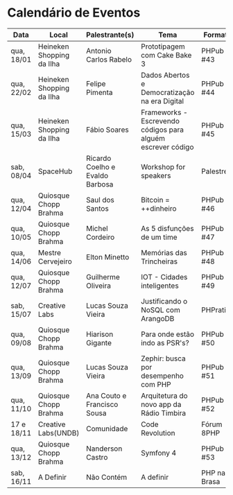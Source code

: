 Calendário de Eventos
=====================

| Data       | Local                     | Palestrante(s)                  | Tema                         | Formato    |
|------------|---------------------------|---------------------------------|------------------------------|------------|
| qua, 18/01 | Heineken Shopping da Ilha | Antonio Carlos Rabelo           | Prototipagem com Cake Bake 3 | PHPub #43 |
| qua, 22/02 | Heineken Shopping da Ilha | Felipe Pimenta                  | Dados Abertos e Democratização na era Digital | PHPub #44 |
| qua, 15/03 | Heineken Shopping da Ilha | Fábio Soares                    | Frameworks - Escrevendo códigos para alguém escrever código | PHPub #45 |
| sab, 08/04 | SpaceHub                  | Ricardo Coelho e Evaldo Barbosa | Workshop for speakers        | Palestrei |
| qua, 12/04 | Quiosque Chopp Brahma     | Saul dos Santos                 | Bitcoin = ++dinheiro         | PHPub #46 |
| qua, 10/05 | Quiosque Chopp Brahma     | Michel Cordeiro                 | As 5 disfunções de um time   | PHPub #47 |
| qua, 14/06 | Mestre Cervejeiro         | Elton Minetto                   | Memórias das Trincheiras     | PHPub #48 |
| qua, 12/07 | Quiosque Chopp Brahma     | Guilherme Oliveira              | IOT - Cidades inteligentes   | PHPub #49 |
| sab, 15/07 | Creative Labs             | Lucas Souza Vieira              | Justificando o NoSQL com ArangoDB | PHPratica |
| qua, 09/08 | Quiosque Chopp Brahma     | Hiarison Gigante                | Para onde estão indo as PSR's? | PHPub #50 |
| qua, 13/09 | Quiosque Chopp Brahma     | Lucas Souza Vieira              | Zephir: busca por desempenho com PHP | PHPub #51 |
| qua, 11/10 | Quiosque Chopp Brahma     | Ana Couto e Francisco Sousa     | Arquitetura do novo app da Rádio Timbira | PHPub #52 |
| 17 e 18/11 | Creative Labs(UNDB)       | Comunidade                      | Code Revolution              | Fórum 8PHP |
| qua, 13/12 | Quiosque Chopp Brahma     | Nanderson Castro                | Symfony 4                    | PHPub #53  |
| sab, 16/11 | A Definir                 | Não Contém                      | A definir                    | PHP na Brasa |
